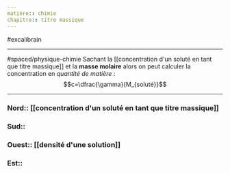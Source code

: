 ```yaml
---
matière:: chimie
chapitre:: titre massique
---
```

#excalibrain 
___
#spaced/physique-chimie 
Sachant la [[concentration d'un soluté en tant que titre massique]] et la **masse molaire** alors on peut calculer la concentration en *quantité de matière* :
$$c=\dfrac{\gamma}{M_{soluté}}$$

---
### Nord:: [[concentration d'un soluté en tant que titre massique]]
### Sud:: 
### Ouest:: [[densité d'une solution]]
### Est:: 
